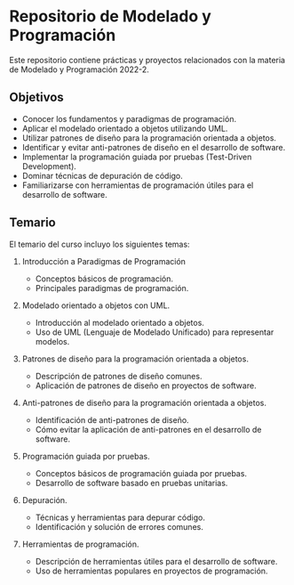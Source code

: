 # Repositorio de Modelado y Programación

Este repositorio contiene prácticas y proyectos relacionados con la materia de Modelado y Programación 2022-2.

## Objetivos
- Conocer los fundamentos y paradigmas de programación.
- Aplicar el modelado orientado a objetos utilizando UML.
- Utilizar patrones de diseño para la programación orientada a objetos.
- Identificar y evitar anti-patrones de diseño en el desarrollo de software.
- Implementar la programación guiada por pruebas (Test-Driven Development).
- Dominar técnicas de depuración de código.
- Familiarizarse con herramientas de programación útiles para el desarrollo de software.

## Temario

El temario del curso incluyo los siguientes temas:

1. Introducción a Paradigmas de Programación
   - Conceptos básicos de programación.
   - Principales paradigmas de programación.

2. Modelado orientado a objetos con UML.
   - Introducción al modelado orientado a objetos.
   - Uso de UML (Lenguaje de Modelado Unificado) para representar modelos.

3. Patrones de diseño para la programación orientada a objetos.
   - Descripción de patrones de diseño comunes.
   - Aplicación de patrones de diseño en proyectos de software.

4. Anti-patrones de diseño para la programación orientada a objetos.
   - Identificación de anti-patrones de diseño.
   - Cómo evitar la aplicación de anti-patrones en el desarrollo de software.

5. Programación guiada por pruebas.
   - Conceptos básicos de programación guiada por pruebas.
   - Desarrollo de software basado en pruebas unitarias.

6. Depuración.
   - Técnicas y herramientas para depurar código.
   - Identificación y solución de errores comunes.

7. Herramientas de programación.
   - Descripción de herramientas útiles para el desarrollo de software.
   - Uso de herramientas populares en proyectos de programación.

